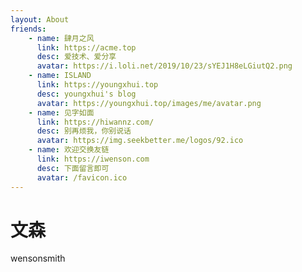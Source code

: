 ```yaml
---
layout: About
friends:
    - name: 肆月之风
      link: https://acme.top
      desc: 爱技术、爱分享
      avatar: https://i.loli.net/2019/10/23/sYEJ1H8eLGiutQ2.png
    - name: ISLAND
      link: https://youngxhui.top
      desc: youngxhui's blog
      avatar: https://youngxhui.top/images/me/avatar.png
    - name: 见字如面
      link: https://hiwannz.com/
      desc: 别再烦我，你别说话
      avatar: https://img.seekbetter.me/logos/92.ico
    - name: 欢迎交换友链
      link: https://iwenson.com
      desc: 下面留言即可
      avatar: /favicon.ico
---
```


# 文森
wensonsmith